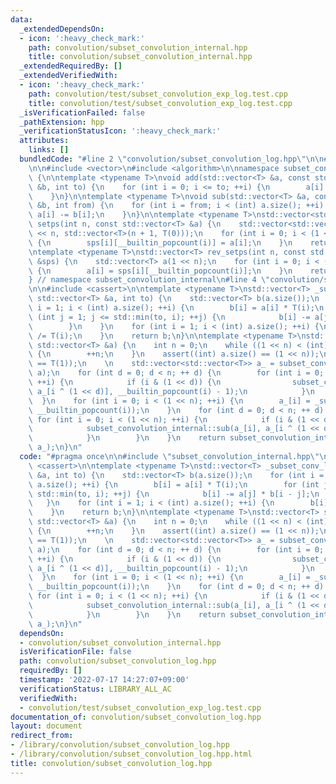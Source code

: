 ```yaml
---
data:
  _extendedDependsOn:
  - icon: ':heavy_check_mark:'
    path: convolution/subset_convolution_internal.hpp
    title: convolution/subset_convolution_internal.hpp
  _extendedRequiredBy: []
  _extendedVerifiedWith:
  - icon: ':heavy_check_mark:'
    path: convolution/test/subset_convolution_exp_log.test.cpp
    title: convolution/test/subset_convolution_exp_log.test.cpp
  _isVerificationFailed: false
  _pathExtension: hpp
  _verificationStatusIcon: ':heavy_check_mark:'
  attributes:
    links: []
  bundledCode: "#line 2 \"convolution/subset_convolution_log.hpp\"\n\n#line 2 \"convolution/subset_convolution_internal.hpp\"\
    \n\n#include <vector>\n#include <algorithm>\n\nnamespace subset_convolution_internal\
    \ {\n\ntemplate <typename T>\nvoid add(std::vector<T> &a, const std::vector<T>\
    \ &b, int to) {\n    for (int i = 0; i <= to; ++i) {\n        a[i] += b[i];\n\
    \    }\n}\n\ntemplate <typename T>\nvoid sub(std::vector<T> &a, const std::vector<T>\
    \ &b, int from) {\n    for (int i = from; i < (int) a.size(); ++i) {\n       \
    \ a[i] -= b[i];\n    }\n}\n\ntemplate <typename T>\nstd::vector<std::vector<T>>\
    \ setps(int n, const std::vector<T> &a) {\n    std::vector<std::vector<T>> sps(1\
    \ << n, std::vector<T>(n + 1, T(0)));\n    for (int i = 0; i < (1 << n); ++i)\
    \ {\n        sps[i][__builtin_popcount(i)] = a[i];\n    }\n    return sps;\n}\n\
    \ntemplate <typename T>\nstd::vector<T> rev_setps(int n, const std::vector<std::vector<T>>\
    \ &sps) {\n    std::vector<T> a(1 << n);\n    for (int i = 0; i < (1 << n); ++i)\
    \ {\n        a[i] = sps[i][__builtin_popcount(i)];\n    }\n    return a;\n}\n\n\
    } // namespace subset_convolution_internal\n#line 4 \"convolution/subset_convolution_log.hpp\"\
    \n\n#include <cassert>\n\ntemplate <typename T>\nstd::vector<T> _subset_conv_log(const\
    \ std::vector<T> &a, int to) {\n    std::vector<T> b(a.size());\n    for (int\
    \ i = 1; i < (int) a.size(); ++i) {\n        b[i] = a[i] * T(i);\n        for\
    \ (int j = 1; j <= std::min(to, i); ++j) {\n            b[i] -= a[j] * b[i - j];\n\
    \        }\n    }\n    for (int i = 1; i < (int) a.size(); ++i) {\n        b[i]\
    \ /= T(i);\n    }\n    return b;\n}\n\ntemplate <typename T>\nstd::vector<T> subset_convolution_log(const\
    \ std::vector<T> &a) {\n    int n = 0;\n    while ((1 << n) < (int) a.size())\
    \ {\n        ++n;\n    }\n    assert((int) a.size() == (1 << n));\n    assert(a[0]\
    \ == T(1));\n    \n    std::vector<std::vector<T>> a_ = subset_convolution_internal::setps(n,\
    \ a);\n    for (int d = 0; d < n; ++ d) {\n        for (int i = 0; i < (1 << n);\
    \ ++i) {\n            if (i & (1 << d)) {\n                subset_convolution_internal::add(a_[i],\
    \ a_[i ^ (1 << d)], __builtin_popcount(i) - 1);\n            }\n        }\n  \
    \  }\n    for (int i = 0; i < (1 << n); ++i) {\n        a_[i] = _subset_conv_log(a_[i],\
    \ __builtin_popcount(i));\n    }\n    for (int d = 0; d < n; ++ d) {\n       \
    \ for (int i = 0; i < (1 << n); ++i) {\n            if (i & (1 << d)) {\n    \
    \            subset_convolution_internal::sub(a_[i], a_[i ^ (1 << d)], __builtin_popcount(i));\n\
    \            }\n        }\n    }\n    return subset_convolution_internal::rev_setps(n,\
    \ a_);\n}\n"
  code: "#pragma once\n\n#include \"subset_convolution_internal.hpp\"\n\n#include\
    \ <cassert>\n\ntemplate <typename T>\nstd::vector<T> _subset_conv_log(const std::vector<T>\
    \ &a, int to) {\n    std::vector<T> b(a.size());\n    for (int i = 1; i < (int)\
    \ a.size(); ++i) {\n        b[i] = a[i] * T(i);\n        for (int j = 1; j <=\
    \ std::min(to, i); ++j) {\n            b[i] -= a[j] * b[i - j];\n        }\n \
    \   }\n    for (int i = 1; i < (int) a.size(); ++i) {\n        b[i] /= T(i);\n\
    \    }\n    return b;\n}\n\ntemplate <typename T>\nstd::vector<T> subset_convolution_log(const\
    \ std::vector<T> &a) {\n    int n = 0;\n    while ((1 << n) < (int) a.size())\
    \ {\n        ++n;\n    }\n    assert((int) a.size() == (1 << n));\n    assert(a[0]\
    \ == T(1));\n    \n    std::vector<std::vector<T>> a_ = subset_convolution_internal::setps(n,\
    \ a);\n    for (int d = 0; d < n; ++ d) {\n        for (int i = 0; i < (1 << n);\
    \ ++i) {\n            if (i & (1 << d)) {\n                subset_convolution_internal::add(a_[i],\
    \ a_[i ^ (1 << d)], __builtin_popcount(i) - 1);\n            }\n        }\n  \
    \  }\n    for (int i = 0; i < (1 << n); ++i) {\n        a_[i] = _subset_conv_log(a_[i],\
    \ __builtin_popcount(i));\n    }\n    for (int d = 0; d < n; ++ d) {\n       \
    \ for (int i = 0; i < (1 << n); ++i) {\n            if (i & (1 << d)) {\n    \
    \            subset_convolution_internal::sub(a_[i], a_[i ^ (1 << d)], __builtin_popcount(i));\n\
    \            }\n        }\n    }\n    return subset_convolution_internal::rev_setps(n,\
    \ a_);\n}\n"
  dependsOn:
  - convolution/subset_convolution_internal.hpp
  isVerificationFile: false
  path: convolution/subset_convolution_log.hpp
  requiredBy: []
  timestamp: '2022-07-17 14:27:07+09:00'
  verificationStatus: LIBRARY_ALL_AC
  verifiedWith:
  - convolution/test/subset_convolution_exp_log.test.cpp
documentation_of: convolution/subset_convolution_log.hpp
layout: document
redirect_from:
- /library/convolution/subset_convolution_log.hpp
- /library/convolution/subset_convolution_log.hpp.html
title: convolution/subset_convolution_log.hpp
---
```

